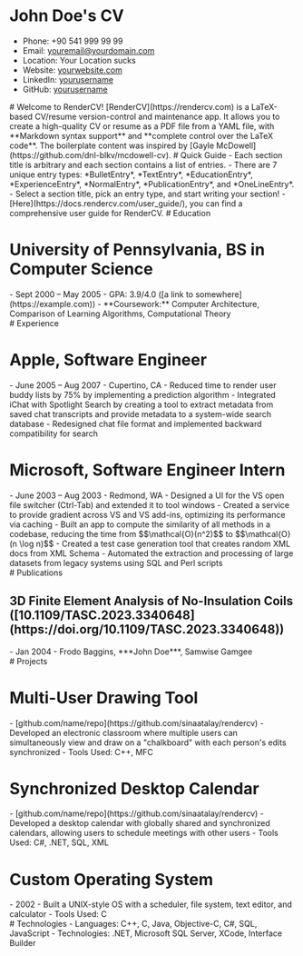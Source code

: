 <h1 class='cv-name'>John Doe's CV</h1>

<div class="cv-details" style='display: contents;' markdown='1'>

- Phone: +90 541 999 99 99
- Email: [youremail@yourdomain.com](mailto:youremail@yourdomain.com)
- Location: Your Location sucks
- Website: [yourwebsite.com](https://yourwebsite.com/)
- LinkedIn: [yourusername](https://linkedin.com/in/yourusername)
- GitHub: [yourusername](https://github.com/yourusername)

</div>

<div class="section section-title" style='display: contents;' markdown='1'>
# Welcome to RenderCV! 
</div>

<div class="entry text-entry" style='display: contents;' markdown='1'>
[RenderCV](https://rendercv.com) is a LaTeX-based CV/resume version-control and maintenance app. It allows you to create a high-quality CV or resume as a PDF file from a YAML file, with **Markdown syntax support** and **complete control over the LaTeX code**.
</div>
<div class="entry text-entry" style='display: contents;' markdown='1'>
The boilerplate content was inspired by [Gayle McDowell](https://github.com/dnl-blkv/mcdowell-cv).
</div>
<div class="section section-title" style='display: contents;' markdown='1'>
# Quick Guide 
</div>

<div class='entry bullet-entry' markdown='1' style='display: contents;'>
- Each section title is arbitrary and each section contains a list of entries.
</div>
<div class='entry bullet-entry' markdown='1' style='display: contents;'>
- There are 7 unique entry types: *BulletEntry*, *TextEntry*, *EducationEntry*, *ExperienceEntry*, *NormalEntry*, *PublicationEntry*, and *OneLineEntry*.
</div>
<div class='entry bullet-entry' markdown='1' style='display: contents;'>
- Select a section title, pick an entry type, and start writing your section!
</div>
<div class='entry bullet-entry' markdown='1' style='display: contents;'>
- [Here](https://docs.rendercv.com/user_guide/), you can find a comprehensive user guide for RenderCV.
</div>
<div class="section section-title" style='display: contents;' markdown='1'>
# Education 
</div>

<div class='entry education-entry' markdown='1'>

<h1 class='entry-title'>
University of Pennsylvania, BS in Computer Science
</h1>

<div class="entry-details" style='display: contents;' markdown='1'>
- Sept 2000 – May 2005
- GPA: 3.9/4.0 ([a link to somewhere](https://example.com))
- **Coursework:** Computer Architecture, Comparison of Learning Algorithms, Computational Theory
</div>
</div>
<div class="section section-title" style='display: contents;' markdown='1'>
# Experience 
</div>

<div class='entry experience-entry' markdown='1'>
<h1 class='entry-title'>
Apple, Software Engineer
</h1>

<div class="entry-details" style='display: contents;' markdown='1'>
- June 2005 – Aug 2007
- Cupertino, CA
- Reduced time to render user buddy lists by 75% by implementing a prediction algorithm
- Integrated iChat with Spotlight Search by creating a tool to extract metadata from saved chat transcripts and provide metadata to a system-wide search database
- Redesigned chat file format and implemented backward compatibility for search
</div>
</div>
<div class='entry experience-entry' markdown='1'>
<h1 class='entry-title'>
Microsoft, Software Engineer Intern
</h1>

<div class="entry-details" style='display: contents;' markdown='1'>
- June 2003 – Aug 2003
- Redmond, WA
- Designed a UI for the VS open file switcher (Ctrl-Tab) and extended it to tool windows
- Created a service to provide gradient across VS and VS add-ins, optimizing its performance via caching
- Built an app to compute the similarity of all methods in a codebase, reducing the time from $$\mathcal{O}(n^2)$$ to $$\mathcal{O}(n \log n)$$
- Created a test case generation tool that creates random XML docs from XML Schema
- Automated the extraction and processing of large datasets from legacy systems using SQL and Perl scripts
</div>
</div>
<div class="section section-title" style='display: contents;' markdown='1'>
# Publications 
</div>

<div class='entry publication-entry' markdown='1'>

<h2 class='entry-title'>3D Finite Element Analysis of No-Insulation Coils ([10.1109/TASC.2023.3340648](https://doi.org/10.1109/TASC.2023.3340648))</h2>

<div class="entry-details" style='display: contents;' markdown='1'>
- Jan 2004
- Frodo Baggins, ***John Doe***, Samwise Gamgee
</div>

</div>
<div class="section section-title" style='display: contents;' markdown='1'>
# Projects 
</div>

<div class='entry normal-entry' markdown='1'>
<h1 class='entry-title'>
Multi-User Drawing Tool
</h1>

<div class="entry-details" style='display: contents;' markdown='1'>
- [github.com/name/repo](https://github.com/sinaatalay/rendercv)
- Developed an electronic classroom where multiple users can simultaneously view and draw on a "chalkboard" with each person's edits synchronized
- Tools Used: C++, MFC
</div>
</div>
<div class='entry normal-entry' markdown='1'>
<h1 class='entry-title'>
Synchronized Desktop Calendar
</h1>

<div class="entry-details" style='display: contents;' markdown='1'>
- [github.com/name/repo](https://github.com/sinaatalay/rendercv)
- Developed a desktop calendar with globally shared and synchronized calendars, allowing users to schedule meetings with other users
- Tools Used: C#, .NET, SQL, XML
</div>
</div>
<div class='entry normal-entry' markdown='1'>
<h1 class='entry-title'>
Custom Operating System
</h1>

<div class="entry-details" style='display: contents;' markdown='1'>
- 2002
- Built a UNIX-style OS with a scheduler, file system, text editor, and calculator
- Tools Used: C
</div>
</div>
<div class="section section-title" style='display: contents;' markdown='1'>
# Technologies 
</div>

<div class='entry entry-oneline Languages' style='display: contents;' markdown='1'>
- Languages: C++, C, Java, Objective-C, C#, SQL, JavaScript
</div>
<div class='entry entry-oneline Technologies' style='display: contents;' markdown='1'>
- Technologies: .NET, Microsoft SQL Server, XCode, Interface Builder
</div>
